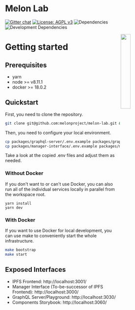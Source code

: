 # Melon Lab

[![Gitter chat](https://img.shields.io/gitter/room/melonproject/melon-lab.js.svg?style=flat-square&colorB=46bc99)](https://gitter.im/melonproject/general 'Gitter chat')
[![License: AGPL v3](https://img.shields.io/badge/License-AGPL%20v3-blue.svg?style=flat-square)](https://www.gnu.org/licenses/agpl-3.0)
![Dependencies](https://img.shields.io/david/melonproject/melon-lab.svg?style=flat-square)
![Development Dependencies](https://img.shields.io/david/dev/melonproject/melon-lab.svg?style=flat-square)

<img src = "https://github.com/melonproject/branding/blob/master/melon/03_M_logo.jpg" width = "25%" align="right">

# Getting started

## Prerequisites

* yarn
* node >= v8.11.1
* docker >= 18.0.2

## Quickstart

First, you need to clone the repository.

```bash
git clone git@github.com:melonproject/melon-lab.git && cd melon-lab
```

Then, you need to configure your local environment.

```bash
cp packages/graphql-server/.env.example packages/graphql-server/.env
cp packages/manager-interface/.env.example packages/manager-interface/.env
```

Take a look at the copied .env files and adjust them as needed.

### Without Docker

If you don't want to or can't use Docker, you can also run all of the
individual services locally in parallel from the workspace root.

```
yarn install
yarn dev
```

### With Docker

If you want to use Docker for local development, you can use make to conveniently start the whole infrastructure.

```bash
make bootstrap
make start
```

## Exposed Interfaces

* IPFS Frontend: http://localhost:3001/
* Manager Interface (To-be-successor of IPFS Frontend): http://localhost:3000/
* GraphQL Server/Playground: http://localhost:3030/
* Components Storybook: http://localhost:3060/
